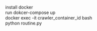 install docker <br />
run dokcer-compose up <br />
docker exec -it crawler_container_id bash <br />
python routine.py <br />

